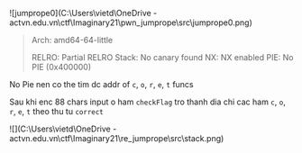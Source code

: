 ![jumprope0](C:\Users\vietd\OneDrive - actvn.edu.vn\ctf\Imaginary21\pwn\_jumprope\src\jumprope0.png)

> Arch:     	amd64-64-little
>
> RELRO:    Partial RELRO
> Stack:    	No canary found
> NX:       	NX enabled
> PIE:      	No PIE (0x400000)

No Pie nen co the tim dc addr of `c`, `o`, `r`, `e`, `t` funcs

Sau khi enc 88 chars input o ham `checkFlag` tro thanh dia chi cac ham `c`, `o`, `r`, `e`, `t` theo thu tu `correct`

![](C:\Users\vietd\OneDrive - actvn.edu.vn\ctf\Imaginary21\re\_jumprope\src\stack.png)

